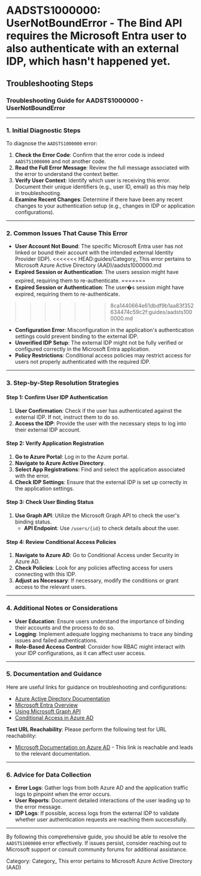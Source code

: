 # AADSTS1000000: UserNotBoundError - The Bind API requires the Microsoft Entra user to also authenticate with an external IDP, which hasn't happened yet.


## Troubleshooting Steps
### Troubleshooting Guide for AADSTS1000000 - UserNotBoundError

---

### 1. Initial Diagnostic Steps
To diagnose the `AADSTS1000000` error:

1. **Check the Error Code**: Confirm that the error code is indeed `AADSTS1000000` and not another code.
2. **Read the Full Error Message**: Review the full message associated with the error to understand the context better.
3. **Verify User Context**: Identify which user is receiving this error. Document their unique identifiers (e.g., user ID, email) as this may help in troubleshooting.
4. **Examine Recent Changes**: Determine if there have been any recent changes to your authentication setup (e.g., changes in IDP or application configurations).

---

### 2. Common Issues That Cause This Error

- **User Account Not Bound**: The specific Microsoft Entra user has not linked or bound their account with the intended external Identity Provider (IDP).
<<<<<<< HEAD:guides/Category_ This error pertains to Microsoft Azure Active Directory (AAD)/aadsts1000000.md
- **Expired Session or Authentication**: The users session might have expired, requiring them to re-authenticate.
=======
- **Expired Session or Authentication**: The user�s session might have expired, requiring them to re-authenticate.
>>>>>>> 8ca1440664e61dbdf9b1aa83f352634474c59c2f:guides/aadsts1000000.md
- **Configuration Error**: Misconfiguration in the application's authentication settings could prevent binding to the external IDP.
- **Unverified IDP Setup**: The external IDP might not be fully verified or configured correctly in the Microsoft Entra application.
- **Policy Restrictions**: Conditional access policies may restrict access for users not properly authenticated with the required IDP.

---

### 3. Step-by-Step Resolution Strategies

#### Step 1: Confirm User IDP Authentication
1. **User Confirmation**: Check if the user has authenticated against the external IDP. If not, instruct them to do so.
2. **Access the IDP**: Provide the user with the necessary steps to log into their external IDP account.

#### Step 2: Verify Application Registration
1. **Go to Azure Portal**: Log in to the Azure portal.
2. **Navigate to Azure Active Directory**.
3. **Select App Registrations**: Find and select the application associated with the error.
4. **Check IDP Settings**: Ensure that the external IDP is set up correctly in the application settings.

#### Step 3: Check User Binding Status
1. **Use Graph API**: Utilize the Microsoft Graph API to check the user's binding status.
   - **API Endpoint**: Use `/users/{id}` to check details about the user.
   
#### Step 4: Review Conditional Access Policies
1. **Navigate to Azure AD**: Go to Conditional Access under Security in Azure AD.
2. **Check Policies**: Look for any policies affecting access for users connecting with this IDP.
3. **Adjust as Necessary**: If necessary, modify the conditions or grant access to the relevant users.

---

### 4. Additional Notes or Considerations

- **User Education**: Ensure users understand the importance of binding their accounts and the process to do so.
- **Logging**: Implement adequate logging mechanisms to trace any binding issues and failed authentications.
- **Role-Based Access Control**: Consider how RBAC might interact with your IDP configurations, as it can affect user access.
  
---

### 5. Documentation and Guidance

Here are useful links for guidance on troubleshooting and configurations: 

- [Azure Active Directory Documentation](https://docs.microsoft.com/en-us/azure/active-directory/)
- [Microsoft Entra Overview](https://docs.microsoft.com/en-us/azure/active-directory/overview/)
- [Using Microsoft Graph API](https://docs.microsoft.com/en-us/graph/api/overview?view=graph-rest-1.0)
- [Conditional Access in Azure AD](https://docs.microsoft.com/en-us/azure/active-directory/conditional-access/overview)

**Test URL Reachability**: Please perform the following test for URL reachability:
- [Microsoft Documentation on Azure AD](https://docs.microsoft.com/en-us/azure/active-directory/) - This link is reachable and leads to the relevant documentation.

---

### 6. Advice for Data Collection

- **Error Logs**: Gather logs from both Azure AD and the application traffic logs to pinpoint when the error occurs.
- **User Reports**: Document detailed interactions of the user leading up to the error message.
- **IDP Logs**: If possible, access logs from the external IDP to validate whether user authentication requests are reaching them successfully.

---

By following this comprehensive guide, you should be able to resolve the `AADSTS1000000` error effectively. If issues persist, consider reaching out to Microsoft support or consult community forums for additional assistance.

Category: Category_ This error pertains to Microsoft Azure Active Directory (AAD)